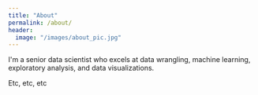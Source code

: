```yaml
---
title: "About"
permalink: /about/
header:
  image: "/images/about_pic.jpg"
---
```


I'm a senior data scientist who excels at data wrangling, machine learning, exploratory analysis, and data visualizations.

Etc, etc, etc
